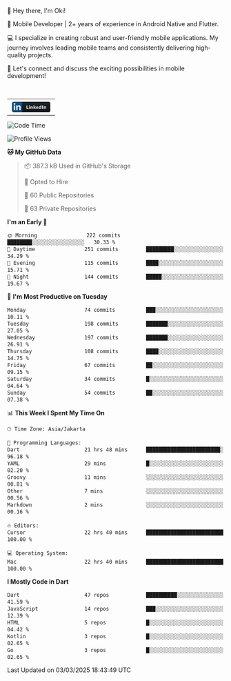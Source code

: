 <p>
 👋 Hey there, I'm Oki!

🚀 Mobile Developer | 2+ years of experience in Android Native and Flutter.

💻 I specialize in creating robust and user-friendly mobile applications. My journey involves leading mobile teams and consistently delivering high-quality projects.

🔗 Let's connect and discuss the exciting possibilities in mobile development!

<br>

<table style="border:none; border-collapse:collapse; cellspacing:0; cellpadding:0">
    <tr>
        <td>
           <a href="https://www.linkedin.com/in/oki-6ba305173/" target="_blank">
              <img src="https://github.com/inisialkey/inisialkey/blob/main/assets/linkedin.svg" alt="LinkedIn" style="vertical-align:top; margin:4px" height=24>
          </a>
        </td>
    </tr>
</table>

<!-- <br>

<!--START_SECTION:waka-->
![Code Time](http://img.shields.io/badge/Code%20Time-1%2C044%20hrs%2037%20mins-blue)

![Profile Views](http://img.shields.io/badge/Profile%20Views-0-blue)

**🐱 My GitHub Data** 

> 📦 387.3 kB Used in GitHub's Storage 
 > 
> 💼 Opted to Hire
 > 
> 📜 60 Public Repositories 
 > 
> 🔑 63 Private Repositories 
 > 
**I'm an Early 🐤** 

```text
🌞 Morning                222 commits         ████████░░░░░░░░░░░░░░░░░   30.33 % 
🌆 Daytime                251 commits         █████████░░░░░░░░░░░░░░░░   34.29 % 
🌃 Evening                115 commits         ████░░░░░░░░░░░░░░░░░░░░░   15.71 % 
🌙 Night                  144 commits         █████░░░░░░░░░░░░░░░░░░░░   19.67 % 
```
📅 **I'm Most Productive on Tuesday** 

```text
Monday                   74 commits          ███░░░░░░░░░░░░░░░░░░░░░░   10.11 % 
Tuesday                  198 commits         ███████░░░░░░░░░░░░░░░░░░   27.05 % 
Wednesday                197 commits         ███████░░░░░░░░░░░░░░░░░░   26.91 % 
Thursday                 108 commits         ████░░░░░░░░░░░░░░░░░░░░░   14.75 % 
Friday                   67 commits          ██░░░░░░░░░░░░░░░░░░░░░░░   09.15 % 
Saturday                 34 commits          █░░░░░░░░░░░░░░░░░░░░░░░░   04.64 % 
Sunday                   54 commits          ██░░░░░░░░░░░░░░░░░░░░░░░   07.38 % 
```


📊 **This Week I Spent My Time On** 

```text
🕑︎ Time Zone: Asia/Jakarta

💬 Programming Languages: 
Dart                     21 hrs 48 mins      ████████████████████████░   96.18 % 
YAML                     29 mins             █░░░░░░░░░░░░░░░░░░░░░░░░   02.20 % 
Groovy                   11 mins             ░░░░░░░░░░░░░░░░░░░░░░░░░   00.81 % 
Other                    7 mins              ░░░░░░░░░░░░░░░░░░░░░░░░░   00.56 % 
Markdown                 2 mins              ░░░░░░░░░░░░░░░░░░░░░░░░░   00.16 % 

🔥 Editors: 
Cursor                   22 hrs 40 mins      █████████████████████████   100.00 % 

💻 Operating System: 
Mac                      22 hrs 40 mins      █████████████████████████   100.00 % 
```

**I Mostly Code in Dart** 

```text
Dart                     47 repos            ██████████░░░░░░░░░░░░░░░   41.59 % 
JavaScript               14 repos            ███░░░░░░░░░░░░░░░░░░░░░░   12.39 % 
HTML                     5 repos             █░░░░░░░░░░░░░░░░░░░░░░░░   04.42 % 
Kotlin                   3 repos             █░░░░░░░░░░░░░░░░░░░░░░░░   02.65 % 
Go                       3 repos             █░░░░░░░░░░░░░░░░░░░░░░░░   02.65 % 
```




 Last Updated on 03/03/2025 18:43:49 UTC
<!--END_SECTION:waka-->